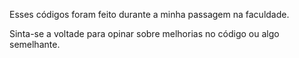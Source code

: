 Esses códigos foram feito durante a minha passagem na faculdade.

Sinta-se a voltade para opinar sobre melhorias no código ou algo semelhante.
